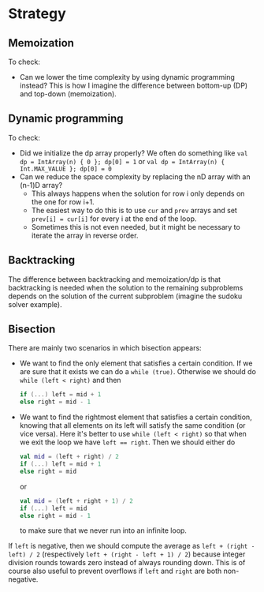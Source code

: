 # Strategy

## Memoization

To check:

- Can we lower the time complexity by using dynamic programming instead? This is how I imagine the difference between bottom-up (DP) and top-down (memoization).

## Dynamic programming

To check:

- Did we initialize the dp array properly? We often do something like `val dp = IntArray(n) { 0 }; dp[0] = 1` or `val dp = IntArray(n) { Int.MAX_VALUE }; dp[0] = 0`
- Can we reduce the space complexity by replacing the nD array with an (n-1)D array?
  - This always happens when the solution for row i only depends on the one for row i+1.
  - The easiest way to do this is to use `cur` and `prev` arrays and set `prev[i] = cur[i]` for every i at the end of the loop.
  - Sometimes this is not even needed, but it might be necessary to iterate the array in reverse order.

## Backtracking

The difference between backtracking and memoization/dp is that backtracking is needed when the solution to the remaining subproblems depends on the solution of the current subproblem (imagine the sudoku solver example).

## Bisection

There are mainly two scenarios in which bisection appears:

- We want to find the only element that satisfies a certain condition.
  If we are sure that it exists we can do a `while (true)`. Otherwise we should do `while (left < right)` and then

  ```kotlin
  if (...) left = mid + 1
  else right = mid - 1
  ```

- We want to find the rightmost element that satisfies a certain condition, knowing that all elements on its left will satisfy the same condition (or vice versa).
  Here it's better to use `while (left < right)` so that when we exit the loop we have `left == right`. Then we should either do

  ```kotlin
  val mid = (left + right) / 2
  if (...) left = mid + 1
  else right = mid
  ```

  or

  ```kotlin
  val mid = (left + right + 1) / 2
  if (...) left = mid
  else right = mid - 1
  ```

  to make sure that we never run into an infinite loop.

If `left` is negative, then we should compute the average as `left + (right - left) / 2` (respectively `left + (right - left + 1) / 2`) because integer division rounds towards zero instead of always rounding down.
This is of course also useful to prevent overflows if `left` and `right` are both non-negative.
